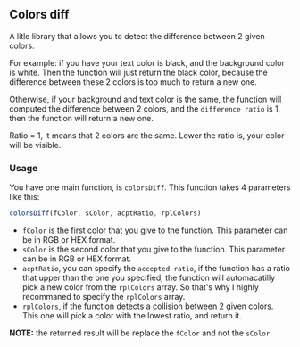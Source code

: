## Colors diff

A litle library that allows you to detect the difference between 2 given colors.

For example: if you have your text color is black, and the background color is white. Then the function will just return the black color, because the difference between these 2 colors is too much to return a new one.

Otherwise, if your background and text color is the same, the function will computed the difference between 2 colors, and the `difference ratio` is 1, then the function will return a new one.

Ratio = 1, it means that 2 colors are the same. Lower the ratio is, your color will be visible.

### Usage
You have one main function, is `colorsDiff`. This function takes 4 parameters like this:

```javascript
colorsDiff(fColor, sColor, acptRatio, rplColors)
```

* `fColor` is the first color that you give to the function. This parameter can be in RGB or HEX format.
* `sColor` is the second color that you give to the function. This parameter can be in RGB or HEX format.
* `acptRatio`, you can specify the `accepted ratio`, if the function has a ratio that upper than the one you specified, the function will automacatilly pick a new color from the `rplColors` array. So that's why I highly recommaned to specify the `rplColors` array.
* `rplColors`, if the function detects a collision between 2 given colors. This one will pick a color with the lowest ratio, and return it.

**NOTE:** the returned result will be replace the `fColor` and not the `sColor`